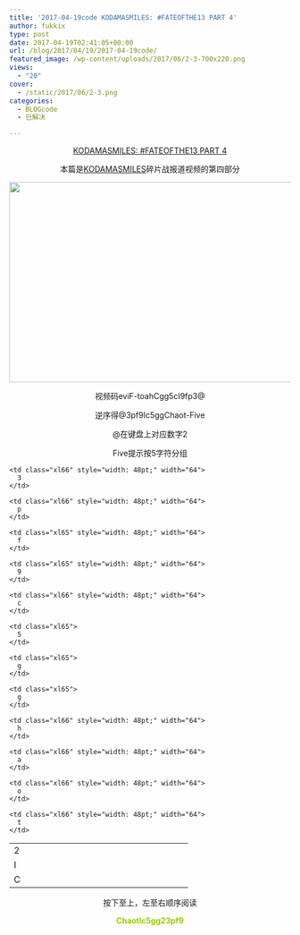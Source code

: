 ```yaml
---
title: '2017-04-19code KODAMASMILES: #FATEOFTHE13 PART 4'
author: fukkix
type: post
date: 2017-04-19T02:41:05+00:00
url: /blog/2017/04/19/2017-04-19code/
featured_image: /wp-content/uploads/2017/06/2-3-700x220.png
views:
  - "20"
cover:
  - /static/2017/06/2-3.png
categories:
  - BLOGcode
  - 已解决

---
```

<p style="text-align: center;">
  <a href="http://investigate.ingress.com/2017/04/19/kodamasmiles-fateofthe13-part-4/" target="_blank" rel="noopener">KODAMASMILES: #FATEOFTHE13 PART 4</a>
</p>

<p style="text-align: center;">
  本篇是<a href="http://investigate.ingress.com/2017/04/19/kodamasmiles-fateofthe13-part-4/" target="_blank" rel="noopener">KODAMASMILES</a>碎片战报道视频的第四部分
</p>

<!--more-->

<img class="size-full wp-image-157 aligncenter" src="/static/2017/06/1-2.png" alt="" width="588" height="358" srcset="/static/2017/06/1-2.png 588w, /static/2017/06/1-2-300x183.png 300w" sizes="(max-width: 588px) 100vw, 588px" />

<p style="text-align: center;">
  视频码eviF-toahCgg5cI9fp3@
</p>

<p style="text-align: center;">
  逆序得@3pf9Ic5ggChaot-Five
</p>

<p style="text-align: center;">
  @在键盘上对应数字2
</p>

<p style="text-align: center;">
  Five提示按5字符分组
</p>

<table class=" aligncenter" style="border-collapse: collapse; width: 240pt;" border="0" width="320" cellspacing="0" cellpadding="0">
  <colgroup> <col style="width: 48pt;" span="5" width="64" /> </colgroup> <tr style="height: 15.6pt;">
    <td class="xl65" style="height: 15.6pt; width: 48pt;" width="64" height="21">
      2
    </td>
    
    <td class="xl66" style="width: 48pt;" width="64">
      3
    </td>
    
    <td class="xl66" style="width: 48pt;" width="64">
      p
    </td>
    
    <td class="xl65" style="width: 48pt;" width="64">
      f
    </td>
    
    <td class="xl65" style="width: 48pt;" width="64">
      9
    </td>
  </tr>
  
  <tr style="height: 15.6pt;">
    <td class="xl66" style="height: 15.6pt; width: 48pt;" width="64" height="21">
      I
    </td>
    
    <td class="xl66" style="width: 48pt;" width="64">
      c
    </td>
    
    <td class="xl65">
      5
    </td>
    
    <td class="xl65">
      g
    </td>
    
    <td class="xl65">
      g
    </td>
  </tr>
  
  <tr style="height: 15.6pt;">
    <td class="xl66" style="height: 15.6pt; width: 48pt;" width="64" height="21">
      C
    </td>
    
    <td class="xl66" style="width: 48pt;" width="64">
      h
    </td>
    
    <td class="xl66" style="width: 48pt;" width="64">
      a
    </td>
    
    <td class="xl66" style="width: 48pt;" width="64">
      o
    </td>
    
    <td class="xl66" style="width: 48pt;" width="64">
      t
    </td>
  </tr>
</table>

<p style="text-align: center;">
  按下至上，左至右顺序阅读
</p>

<p style="text-align: center;">
  <span style="color: #99cc00;"><strong>ChaotIc5gg23pf9</strong></span>
</p>

&nbsp;